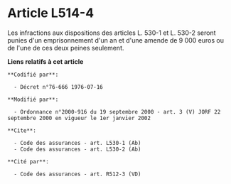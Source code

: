 # Article L514-4

Les infractions aux dispositions des articles L. 530-1 et L. 530-2 seront punies d'un emprisonnement d'un an et d'une amende
de 9 000 euros ou de l'une de ces deux peines seulement.

**Liens relatifs à cet article**

	**Codifié par**:

	  - Décret n°76-666 1976-07-16

	**Modifié par**:

	  - Ordonnance n°2000-916 du 19 septembre 2000 - art. 3 (V) JORF 22 septembre 2000 en vigueur le 1er janvier 2002

	**Cite**:

	  - Code des assurances - art. L530-1 (Ab)
	  - Code des assurances - art. L530-2 (Ab)

	**Cité par**:

	  - Code des assurances - art. R512-3 (VD)
